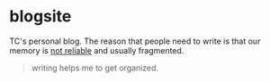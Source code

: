 # blogsite
TC's personal blog. 
The reason that people need to write is that our memory is [not reliable](https://www.psychologytoday.com/blog/hidden-motives/201203/unreliable-memory) and usually fragmented.

> writing helps me to get organized. 
